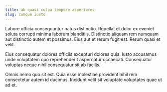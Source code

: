 ```yaml
---
title: ab quasi culpa tempore asperiores
slug: cumque iusto
---
```


Labore officia consequuntur natus distinctio. Repellat et dolor ex eveniet soluta corrupti minima laborum blanditiis. Distinctio aliquam rem numquam aut distinctio autem et possimus. Eius aut et rerum fugit est. Rerum quasi et velit.

Eius consequatur dolores officiis excepturi dolores quia. Iusto accusamus unde voluptatem quo reprehenderit aspernatur occaecati. Consequatur voluptas neque nihil consequatur sit ab facilis.

Omnis nemo quo sit est. Quia esse molestiae provident nihil rem consectetur autem id ducimus. Incidunt velit sit voluptate voluptates quae ut ad et.
